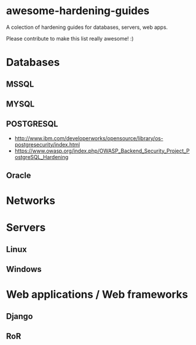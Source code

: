 # awesome-hardening-guides

A colection of hardening guides for databases, servers, web apps.

Please contribute to make this list really awesome! :)

# Databases
## MSSQL
## MYSQL
## POSTGRESQL 
* http://www.ibm.com/developerworks/opensource/library/os-postgresecurity/index.html
* https://www.owasp.org/index.php/OWASP_Backend_Security_Project_PostgreSQL_Hardening

## Oracle

# Networks

# Servers
## Linux
## Windows

# Web applications / Web frameworks
## Django
## RoR
##
